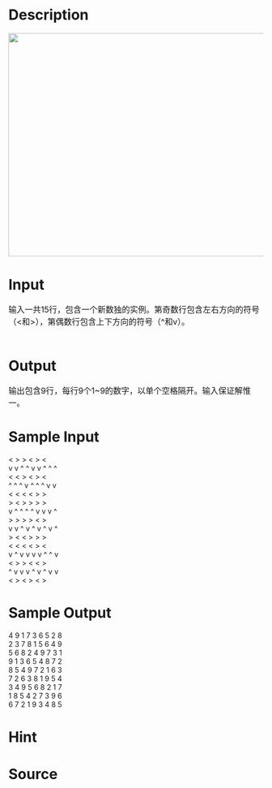 
# Description

<div class="content"><p><img height="440" width="765" alt="" src="/source/bzoj/3109/img/aHR0cHM6Ly9seWRzeS5jb20vSnVkZ2VPbmxpbmUvdXBsb2FkLzIwMTMwNS8xKDUpLmpwZw==.jpg"/></p>
<p></p></div>

# Input

<div class="content"><div><span style="font-size: medium">输入一共15行，包含一个新数独的实例。第奇数行包含左右方向的符号（&lt;和&gt;），第偶数行包含上下方向的符号（^和v）。</span></div>
<div><span style="font-size: medium"> </span></div></div>

# Output

<div class="content"><div><span style="font-size: medium">输出包含9行，每行9个1~9的数字，以单个空格隔开。输入保证解惟一。</span></div></div>

# Sample Input

<div class="content"><span class="sampledata"> &lt; &gt;   &gt; &lt;   &gt; &lt; <br/>
v v ^ ^ v v ^ ^ ^<br/>
 &lt; &lt;   &gt; &lt;   &gt; &lt; <br/>
^ ^ ^ v ^ ^ ^ v v<br/>
 &lt; &lt;   &lt; &lt;   &gt; &gt; <br/>
 &gt; &lt;   &gt; &gt;   &gt; &gt; <br/>
v ^ ^ ^ ^ v v v ^<br/>
 &gt; &gt;   &gt; &gt;   &lt; &gt; <br/>
v v ^ v ^ v ^ v ^<br/>
 &gt; &lt;   &lt; &gt;   &gt; &gt; <br/>
 &lt; &lt;   &lt; &lt;   &gt; &lt; <br/>
v ^ v v v v ^ ^ v<br/>
 &lt; &gt;   &gt; &lt;   &lt; &gt; <br/>
^ v v v ^ v ^ v v<br/>
 &lt; &gt;   &lt; &gt;   &lt; &gt; <br/>
</span></div>

# Sample Output

<div class="content"><span class="sampledata">4 9 1 7 3 6 5 2 8<br/>
2 3 7 8 1 5 6 4 9<br/>
5 6 8 2 4 9 7 3 1<br/>
9 1 3 6 5 4 8 7 2<br/>
8 5 4 9 7 2 1 6 3<br/>
7 2 6 3 8 1 9 5 4<br/>
3 4 9 5 6 8 2 1 7<br/>
1 8 5 4 2 7 3 9 6<br/>
6 7 2 1 9 3 4 8 5<br/>
</span></div>

# Hint

<div class="content"><p></p></div>

# Source

<div class="content"><p><a href="problemset.php?search="></a></p></div>

